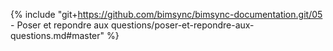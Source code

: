 {% include "git+https://github.com/bimsync/bimsync-documentation.git/05 - Poser et repondre aux questions/poser-et-repondre-aux-questions.md#master" %}

